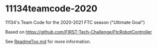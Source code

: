 # 11134teamcode-2020
11134's Team Code for the 2020-2021 FTC season ("Ultimate Goal")

Based on https://github.com/FIRST-Tech-Challenge/FtcRobotController

See [ReadmeToo.md](https://github.com/TheDeltaTechClub/11134teamcode-2020/blob/master/ReadmeToo.md) for more information.
